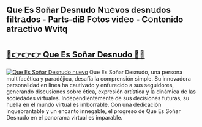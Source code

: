 ## Que Es Soñar Desnudo N𝚞𝚎vos desn𝚞dos filtr𝚊dos - Parts-diB F𝚘tos vid𝚎o - C𝚘ntenido atr𝚊ctivo Wvitq

# <h2><a href="http://mb6xks.tromn.icu/?c=Que+Es+So%c3%b1ar+Desnudo">🔗👉👉👉 Que Es Soñar Desnudo 🔗🔗</a></h2>

[![Que Es Soñar Desnudo nuevo](https://i.imgur.com/pEAQMta.gif)](http://mb6xks.tromn.icu/?c=Que+Es+So%c3%b1ar+Desnudo)
Que Es Soñar Desnudo, una persona multifacética y paradójica, desafía la comprensión simple. Su innovadora personalidad en línea ha cautivado y enfurecido a sus seguidores, generando discusiones sobre ética, expresión artística y la dinámica de las sociedades virtuales. Independientemente de sus decisiones futuras, su huella en el mundo virtual es imborrable. Con una dedicación inquebrantable y un encanto innegable, el progreso de Que Es Soñar Desnudo en el panorama virtual es imparable.
